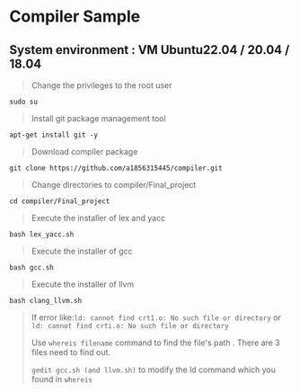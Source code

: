 # Compiler Sample
## System environment : VM Ubuntu22.04 / 20.04 / 18.04

>Change the privileges to the root user

```sudo su```

>Install git package management tool

```apt-get install git -y```

>Download compiler package

```git clone https://github.com/a1856315445/compiler.git```

>Change directories to compiler/Final_project

```cd compiler/Final_project```

>Execute the installer of lex and yacc

```bash lex_yacc.sh```

>Execute the installer of gcc

```bash gcc.sh```

>Execute the installer of llvm

```bash clang_llvm.sh```

>If error like:```ld: cannot find crt1.o: No such file or directory``` or ```ld: cannot find crti.o: No such file or directory```
>
>Use ```whereis filename``` command to find the file's path . There are 3 files need to find out.
>
>```gedit gcc.sh (and llvm.sh)``` to modify the ld command which you found in ```whereis``` 
